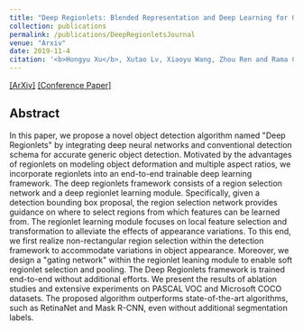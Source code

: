 ```yaml
---
title: "Deep Regionlets: Blended Representation and Deep Learning for Generic Object Detection"
collection: publications
permalink: /publications/DeepRegionletsJournal
venue: "Arxiv"
date: 2019-11-4
citation: '<b>Hongyu Xu</b>, Xutao Lv, Xiaoyu Wang, Zhou Ren and Rama Chellappa. <i>Arxiv Preprint</i>. <b>Submitted to IEEE Transactions on Pattern Analysis and Machine Intelligence (TPAMI)</b>.'
---
```


[[ArXiv]](https://arxiv.org/abs/1811.11318)
[[Conference Paper]](http://openaccess.thecvf.com/content_ECCV_2018/papers/Hongyu_Xu_Deep_Regionlets_for_ECCV_2018_paper.pdf)


## Abstract
In this paper, we propose a novel object detection algorithm named "Deep Regionlets" by integrating deep neural networks and conventional detection schema for accurate generic object detection. Motivated by the advantages of regionlets on modeling object deformation and multiple aspect ratios, we incorporate regionlets into an end-to-end trainable deep learning framework. The deep regionlets framework consists of a region selection network and a deep regionlet learning module. Specifically, given a detection bounding box proposal, the region selection network provides guidance on where to select regions from which features can be learned from. The regionlet learning module focuses on local feature selection and transformation to alleviate the effects of appearance variations. To this end, we first realize non-rectangular region selection within the detection framework to accommodate variations in object appearance. Moreover, we design a "gating network" within the regionlet leaning module to enable soft regionlet selection and pooling. The Deep Regionlets framework is trained end-to-end without additional efforts. We present the results of ablation studies and extensive experiments on PASCAL VOC and Microsoft COCO datasets. The proposed algorithm outperforms state-of-the-art algorithms, such as RetinaNet and Mask R-CNN, even without additional segmentation labels.
